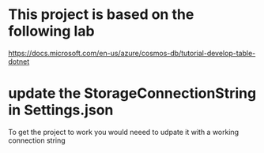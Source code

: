 # This project is based on the following lab
https://docs.microsoft.com/en-us/azure/cosmos-db/tutorial-develop-table-dotnet

# update the StorageConnectionString in Settings.json

To get the project to work you would neeed to udpate it with a working connection string